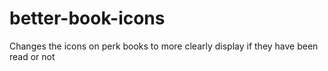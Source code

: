 # better-book-icons
Changes the icons on perk books to more clearly display if they have been read or not
